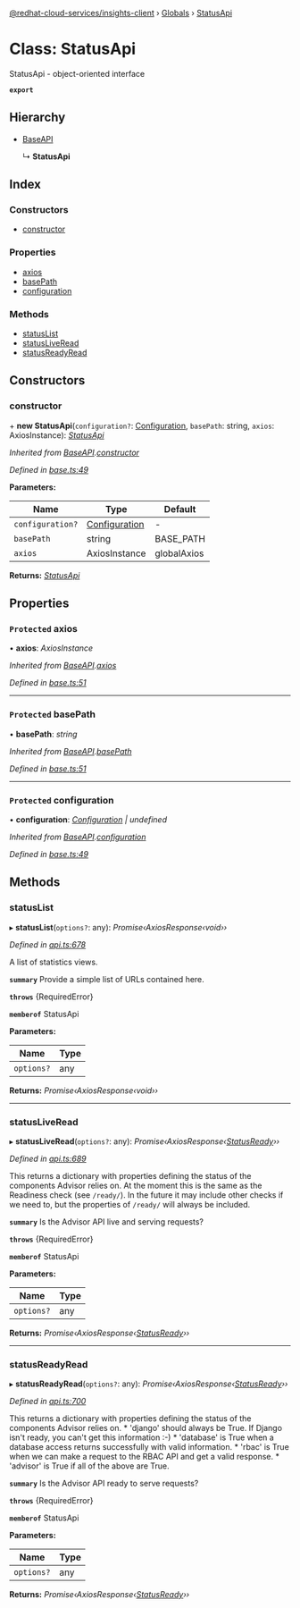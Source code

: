 [@redhat-cloud-services/insights-client](../README.md) › [Globals](../globals.md) › [StatusApi](statusapi.md)

# Class: StatusApi

StatusApi - object-oriented interface

**`export`** 

## Hierarchy

* [BaseAPI](baseapi.md)

  ↳ **StatusApi**

## Index

### Constructors

* [constructor](statusapi.md#constructor)

### Properties

* [axios](statusapi.md#protected-axios)
* [basePath](statusapi.md#protected-basepath)
* [configuration](statusapi.md#protected-configuration)

### Methods

* [statusList](statusapi.md#statuslist)
* [statusLiveRead](statusapi.md#statusliveread)
* [statusReadyRead](statusapi.md#statusreadyread)

## Constructors

###  constructor

\+ **new StatusApi**(`configuration?`: [Configuration](configuration.md), `basePath`: string, `axios`: AxiosInstance): *[StatusApi](statusapi.md)*

*Inherited from [BaseAPI](baseapi.md).[constructor](baseapi.md#constructor)*

*Defined in [base.ts:49](https://github.com/RedHatInsights/javascript-clients/blob/master/packages/insights/base.ts#L49)*

**Parameters:**

Name | Type | Default |
------ | ------ | ------ |
`configuration?` | [Configuration](configuration.md) | - |
`basePath` | string | BASE_PATH |
`axios` | AxiosInstance | globalAxios |

**Returns:** *[StatusApi](statusapi.md)*

## Properties

### `Protected` axios

• **axios**: *AxiosInstance*

*Inherited from [BaseAPI](baseapi.md).[axios](baseapi.md#protected-axios)*

*Defined in [base.ts:51](https://github.com/RedHatInsights/javascript-clients/blob/master/packages/insights/base.ts#L51)*

___

### `Protected` basePath

• **basePath**: *string*

*Inherited from [BaseAPI](baseapi.md).[basePath](baseapi.md#protected-basepath)*

*Defined in [base.ts:51](https://github.com/RedHatInsights/javascript-clients/blob/master/packages/insights/base.ts#L51)*

___

### `Protected` configuration

• **configuration**: *[Configuration](configuration.md) | undefined*

*Inherited from [BaseAPI](baseapi.md).[configuration](baseapi.md#protected-configuration)*

*Defined in [base.ts:49](https://github.com/RedHatInsights/javascript-clients/blob/master/packages/insights/base.ts#L49)*

## Methods

###  statusList

▸ **statusList**(`options?`: any): *Promise‹AxiosResponse‹void››*

*Defined in [api.ts:678](https://github.com/RedHatInsights/javascript-clients/blob/master/packages/insights/api.ts#L678)*

A list of statistics views.

**`summary`** Provide a simple list of URLs contained here.

**`throws`** {RequiredError}

**`memberof`** StatusApi

**Parameters:**

Name | Type |
------ | ------ |
`options?` | any |

**Returns:** *Promise‹AxiosResponse‹void››*

___

###  statusLiveRead

▸ **statusLiveRead**(`options?`: any): *Promise‹AxiosResponse‹[StatusReady](../interfaces/statusready.md)››*

*Defined in [api.ts:689](https://github.com/RedHatInsights/javascript-clients/blob/master/packages/insights/api.ts#L689)*

This returns a dictionary with properties defining the status of the components Advisor relies on. At the moment this is the same as the Readiness check (see `/ready/`). In the future it may include other checks if we need to, but the properties of `/ready/` will always be included.

**`summary`** Is the Advisor API live and serving requests?

**`throws`** {RequiredError}

**`memberof`** StatusApi

**Parameters:**

Name | Type |
------ | ------ |
`options?` | any |

**Returns:** *Promise‹AxiosResponse‹[StatusReady](../interfaces/statusready.md)››*

___

###  statusReadyRead

▸ **statusReadyRead**(`options?`: any): *Promise‹AxiosResponse‹[StatusReady](../interfaces/statusready.md)››*

*Defined in [api.ts:700](https://github.com/RedHatInsights/javascript-clients/blob/master/packages/insights/api.ts#L700)*

This returns a dictionary with properties defining the status of the components Advisor relies on. * \'django\' should always be True.  If Django isn\'t ready, you can\'t get this information :-) * \'database\' is True when a database access returns successfully with valid information. * \'rbac\' is True when we can make a request to the RBAC API and get a valid response. * \'advisor\' is True if all of the above are True.

**`summary`** Is the Advisor API ready to serve requests?

**`throws`** {RequiredError}

**`memberof`** StatusApi

**Parameters:**

Name | Type |
------ | ------ |
`options?` | any |

**Returns:** *Promise‹AxiosResponse‹[StatusReady](../interfaces/statusready.md)››*
